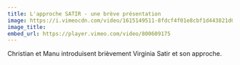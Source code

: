 ```yaml
---
title: L'approche SATIR - une brève présentation
image: https://i.vimeocdn.com/video/1615149511-8fdcf4f01e8cbf1d443821d0535f93cf8f316364d18cd1b43c8ba529bed2bc24-d
image_title:
embed_url: https://player.vimeo.com/video/800609175
---
```


Christian et Manu introduisent brièvement Virginia Satir et son approche.
